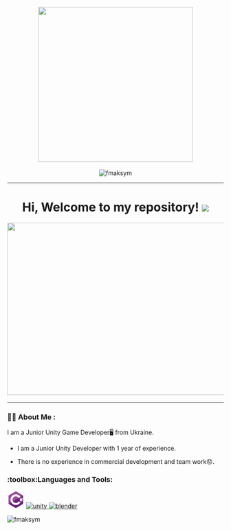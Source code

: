 <p align="center"> <img src="https://img.freepik.com/free-vector/hacker-operating-laptop-cartoon-icon-illustration-technology-icon-concept-isolated-flat-cartoon-style_138676-2387.jpg?w=360" width="360" height="360"/>

<p align="center"> <img src="https://komarev.com/ghpvc/?username=fmaksym&label=Profile%20views&color=0e75b6&style=flat" alt="fmaksym" /> </p>

---

<h1 align="center">
  Hi, Welcome to my repository!
  <img src="https://media.giphy.com/media/hvRJCLFzcasrR4ia7z/giphy.gif" width="30px"/>
</h1>

<div align="center">
  <img src="https://media.giphy.com/media/iIqmM5tTjmpOB9mpbn/giphy.gif" width="700" height="400"/>
</div>
</div>

---


### :man_technologist: About Me :
I am a Junior Unity Game Developer:desktop_computer: from Ukraine.
- I am a Junior Unity Developer with 1 year of experience.

- There is no experience in commercial development and team work:worried:.

<h3 align="left">:toolbox:Languages and Tools:</h3>
<p href="https://www.w3schools.com/cs/" target="_blank" rel="noreferrer"> <img src="https://raw.githubusercontent.com/devicons/devicon/master/icons/csharp/csharp-original.svg" alt="csharp" width="40" height="40"/> </a> <a href="https://unity.com/" target="_blank" rel="noreferrer"> <img src="https://www.vectorlogo.zone/logos/unity3d/unity3d-icon.svg" alt="unity" width="40" height="40"/> </a> <a 
align="left"> <a href="https://www.blender.org/" target="_blank" rel="noreferrer"> <img src="https://download.blender.org/branding/community/blender_community_badge_white.svg" alt="blender" width="40" height="40"/> </a> </p> 

<p><img align="left" src="https://github-readme-stats.vercel.app/api/top-langs?username=fmaksym&show_icons=true&locale=en&layout=compact" alt="fmaksym" /></p>
